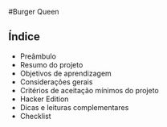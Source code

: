 #Burger Queen

## Índice
- Preâmbulo
- Resumo do projeto
- Objetivos de aprendizagem
- Considerações gerais
- Critérios de aceitação mínimos do projeto
- Hacker Edition
- Dicas e leituras complementares
- Checklist